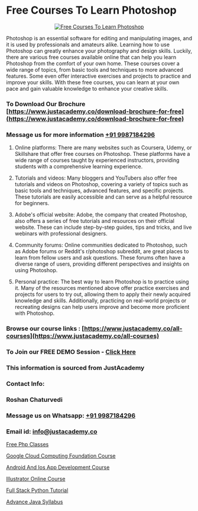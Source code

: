 # Free Courses To Learn Photoshop

<p align="center">
  <a href="https://justacademy.co/course-detail/photoshop-training">
    <img src="https://justacademy.co/storage2/course_image/1676637576_course_image.webp" alt="Free Courses To Learn Photoshop">
  </a>
</p>


Photoshop is an essential software for editing and manipulating images, and it is used by professionals and amateurs alike. Learning how to use Photoshop can greatly enhance your photography and design skills. Luckily, there are various free courses available online that can help you learn Photoshop from the comfort of your own home. These courses cover a wide range of topics, from basic tools and techniques to more advanced features. Some even offer interactive exercises and projects to practice and improve your skills. With these free courses, you can learn at your own pace and gain valuable knowledge to enhance your creative skills. 
### To Download Our Brochure [https://www.justacademy.co/download-brochure-for-free](https://www.justacademy.co/download-brochure-for-free)
### Message us for more information [+91 9987184296](https://api.whatsapp.com/send?phone=919987184296)
1) Online platforms: There are many websites such as Coursera, Udemy, or Skillshare that offer free courses on Photoshop. These platforms have a wide range of courses taught by experienced instructors, providing students with a comprehensive learning experience.

2) Tutorials and videos: Many bloggers and YouTubers also offer free tutorials and videos on Photoshop, covering a variety of topics such as basic tools and techniques, advanced features, and specific projects. These tutorials are easily accessible and can serve as a helpful resource for beginners.

3) Adobe's official website: Adobe, the company that created Photoshop, also offers a series of free tutorials and resources on their official website. These can include step-by-step guides, tips and tricks, and live webinars with professional designers.

4) Community forums: Online communities dedicated to Photoshop, such as Adobe forums or Reddit's r/photoshop subreddit, are great places to learn from fellow users and ask questions. These forums often have a diverse range of users, providing different perspectives and insights on using Photoshop.

5) Personal practice: The best way to learn Photoshop is to practice using it. Many of the resources mentioned above offer practice exercises and projects for users to try out, allowing them to apply their newly acquired knowledge and skills. Additionally, practicing on real-world projects or recreating designs can help users improve and become more proficient with Photoshop.

### Browse our course links : [https://www.justacademy.co/all-courses](https://www.justacademy.co/all-courses) 
### To Join our FREE DEMO Session - [Click Here](https://www.justacademy.co/register-for-course-demo)


### This information is sourced from JustAcademy
### Contact Info:
### Roshan Chaturvedi
### Message us on Whatsapp: [+91 9987184296](https://api.whatsapp.com/send?phone=919987184296)
### Email id: [info@justacademy.co](mailto:info@justacademy.co)
                
[Free Php Classes](https://www.linkedin.com/pulse/free-php-classes-justacademy-hyderabad-eqmoc?trackingId=gbskYLmIf3NZvIXNE9Mzlw%3D%3D&lipi=urn%3Ali%3Apage%3Ad_flagship3_company_admin%3BIabnSlYPS7K8e0EtwSHvsQ%3D%3D)

[Google Cloud Computing Foundation Course](https://www.linkedin.com/pulse/google-cloud-computing-foundation-course-justacademy-belfast-bwu4e?trackingId=Ny2dcHL%2Fd366ZxHXLuLyWg%3D%3D&lipi=urn%3Ali%3Apage%3Ad_flagship3_company_admin%3BZ5ESut9VQxyQx%2BjF%2F1FLaA%3D%3D)

[Android And Ios App Development Course](https://medium.com/@shivamja27/android-and-ios-app-development-course-3f927cde0f97)

[Illustrator Online Course](https://medium.com/@roneet705/illustrator-online-course-3532407e1c04)

[Full Stack Python Tutorial](https://justacademyin.github.io/Articles/Full-Stack-Python-Tutorial)

[Advance Java Syllabus](https://justacademyin.github.io/justacademy/advance-java-syllabus)


